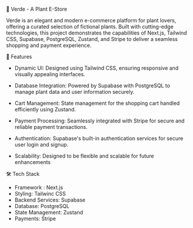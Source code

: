 🌱 Verde - A Plant E-Store

Verde is an elegant and modern e-commerce platform for plant lovers, offering a curated selection of fictional plants. Built with cutting-edge technologies, this project demonstrates the capabilities of Next.js, Tailwind CSS, Supabase, PostgreSQL, Zustand, and Stripe to deliver a seamless shopping and payment experience.

🚀 Features

- Dynamic UI: Designed using Tailwind CSS, ensuring responsive and visually appealing interfaces.

- Database Integration: Powered by Supabase with PostgreSQL to manage plant data and user information securely.

- Cart Management: State management for the shopping cart handled efficiently using Zustand.

- Payment Processing: Seamlessly integrated with Stripe for secure and reliable payment transactions.

- Authentication: Supabase's built-in authentication services for secure user login and signup.

- Scalability: Designed to be flexible and scalable for future enhancements

🛠️ Tech Stack

- Framework : Next.js
- Styling: Tailwinc CSS
- Backend Services: Supabase
- Database: PostgreSQL
- State Management: Zustand
- Payments: Stripe
